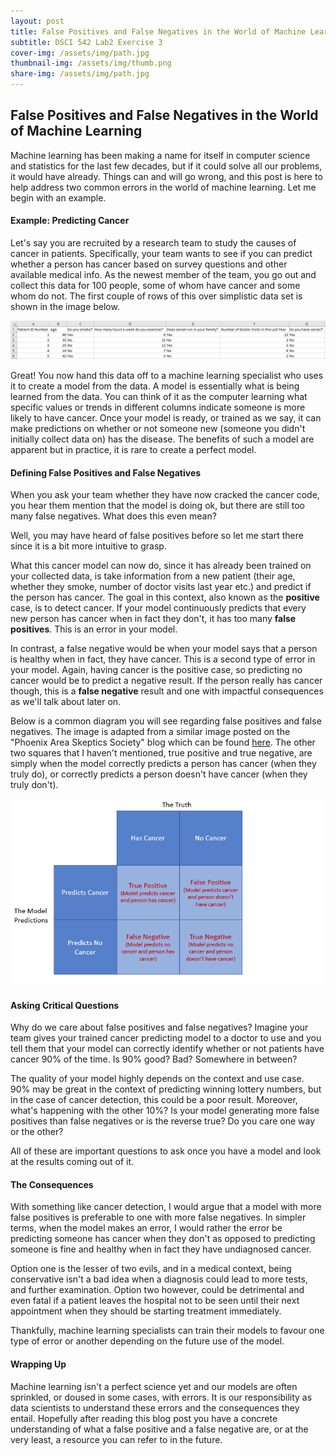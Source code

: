 ```yaml
---
layout: post
title: False Positives and False Negatives in the World of Machine Learning
subtitle: DSCI 542 Lab2 Exercise 3
cover-img: /assets/img/path.jpg
thumbnail-img: /assets/img/thumb.png
share-img: /assets/img/path.jpg
---
```


## False Positives and False Negatives in the World of Machine Learning

Machine learning has been making a name for itself in computer science and statistics for the last few decades, but if it could solve all our problems, it would have already. Things can and will go wrong, and this post is here to help address two common errors in the world of machine learning. Let me begin with an example. 

#### Example: Predicting Cancer

Let's say you are recruited by a research team to study the causes of cancer in patients. Specifically, your team wants to see if you can predict whether a person has cancer based on survey questions and other available medical info. As the newest member of the team, you go out and collect this data for 100 people, some of whom have cancer and some whom do not. The first couple of rows of this over simplistic data set is shown in the image below.

!["cancer data"](/assets/img/cancer_data.png)

Great! You now hand this data off to a machine learning specialist who uses it to create a model from the data. A model is essentially what is being learned from the data. You can think of it as the computer learning what specific values or trends in different columns indicate someone is more likely to have cancer. Once your model is ready, or trained as we say, it can make predictions on whether or not someone new (someone you didn't initially collect data on) has the disease. The benefits of such a model are apparent but in practice, it is rare to create a perfect model.

#### Defining False Positives and False Negatives

When you ask your team whether they have now cracked the cancer code, you hear them mention that the model is doing ok, but there are still too many false negatives. What does this even mean? 

Well, you may have heard of false positives before so let me start there since it is a bit more intuitive to grasp. 

What this cancer model can now do, since it has already been trained on your collected data, is take information from a new patient (their age, whether they smoke, number of doctor visits last year etc.) and predict if the person has cancer. The goal in this context, also known as the **positive** case, is to detect cancer. If your model continuously predicts that every new person has cancer when in fact they don't, it has too many **false positives**. This is an error in your model.

In contrast, a false negative would be when your model says that a person is healthy when in fact, they have cancer. This is a second type of error in your model. Again, having cancer is the positive case, so predicting no cancer would be to predict a negative result. If the person really has cancer though, this is a **false negative** result and one with impactful consequences as we'll talk about later on.  

Below is a common diagram you will see regarding false positives and false negatives. The image is adapted from a similar image posted on the "Phoenix Area Skeptics Society" blog which can be found [here](https://phoenixskeptics.wordpress.com/2013/07/14/false-positives-and-the-base-rate-fallacy/). The other two squares that I haven't mentioned, true positive and true negative, are simply when the model correctly predicts a person has cancer (when they truly do), or correctly predicts a person doesn't have cancer (when they truly don't).

![types of error square](/assets/img/results_square.png)

#### Asking Critical Questions

Why do we care about false positives and false negatives? Imagine your team gives your trained cancer predicting model to a doctor to use and you tell them that your model can correctly identify whether or not patients have cancer 90% of the time. Is 90% good? Bad? Somewhere in between? 

The quality of your model highly depends on the context and use case. 90% may be great in the context of predicting winning lottery numbers, but in the case of cancer detection, this could be a poor result. Moreover, what's happening with the other 10%? Is your model generating more false positives than false negatives or is the reverse true? Do you care one way or the other?

All of these are important questions to ask once you have a model and look at the results coming out of it.

#### The Consequences

With something like cancer detection, I would argue that a model with more false positives is preferable to one with more false negatives. In simpler terms, when the model makes an error, I would rather the error be predicting someone has cancer when they don't as opposed to predicting someone is fine and healthy when in fact they have undiagnosed cancer.

Option one is the lesser of two evils, and in a medical context, being conservative isn't a bad idea when a diagnosis could lead to more tests, and further examination. Option two however, could be detrimental and even fatal if a patient leaves the hospital not to be seen until their next appointment when they should be starting treatment immediately. 

Thankfully, machine learning specialists can train their models to favour one type of error or another depending on the future use of the model.

#### Wrapping Up

Machine learning isn't a perfect science yet and our models are often sprinkled, or doused in some cases, with errors. It is our responsibility as data scientists to understand these errors and the consequences they entail. Hopefully after reading this blog post you have a concrete understanding of what a false positive and a false negative are, or at the very least, a resource you can refer to in the future.